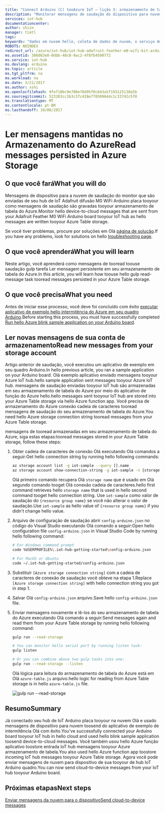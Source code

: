 ```yaml
---
title: "Connect Arduino (C) tooAzure IoT – lição 3: armazenamento de tabela | Microsoft Docs"
description: "Monitorar mensagens de saudação do dispositivo para nuvem, como eles são gravados tooyour armazenamento de tabela do Azure."
services: iot-hub
documentationcenter: 
author: shizn
manager: timtl
tags: 
keywords: "dados em nuvem hello, coleta de dados de nuvem, o serviço de nuvem iot, iot dados"
ROBOTS: NOINDEX
redirect_url: /azure/iot-hub/iot-hub-adafruit-feather-m0-wifi-kit-arduino-get-started
ms.assetid: 386083e0-0dbb-48c0-9ac2-4f8fb4590772
ms.service: iot-hub
ms.devlang: arduino
ms.topic: article
ms.tgt_pltfrm: na
ms.workload: na
ms.date: 3/21/2017
ms.author: xshi
ms.openlocfilehash: 9fef18bc9e780e78d95f0c643a5f193125130a5b
ms.sourcegitcommit: 523283cc1b3c37c428e77850964dc1c33742c5f0
ms.translationtype: MT
ms.contentlocale: pt-BR
ms.lasthandoff: 10/06/2017
---
```

# <a name="read-messages-persisted-in-azure-storage"></a><span data-ttu-id="59491-104">Ler mensagens mantidas no Armazenamento do Azure</span><span class="sxs-lookup"><span data-stu-id="59491-104">Read messages persisted in Azure Storage</span></span>
## <a name="what-you-will-do"></a><span data-ttu-id="59491-105">O que você fará</span><span class="sxs-lookup"><span data-stu-id="59491-105">What you will do</span></span>
<span data-ttu-id="59491-106">Mensagens de dispositivo para a nuvem de saudação do monitor que são enviadas de seu hub de IoT Adafruit difusão M0 WiFi Arduino placa tooyour como mensagens de saudação são gravadas tooyour armazenamento de tabela do Azure.</span><span class="sxs-lookup"><span data-stu-id="59491-106">Monitor hello device-to-cloud messages that are sent from your Adafruit Feather M0 WiFi Arduino board tooyour IoT hub as hello messages are written tooyour Azure Table storage.</span></span>

<span data-ttu-id="59491-107">Se você tiver problemas, procure por soluções em Olá [página de solução][troubleshooting].</span><span class="sxs-lookup"><span data-stu-id="59491-107">If you have any problems, look for solutions on hello [troubleshooting page][troubleshooting].</span></span>

## <a name="what-you-will-learn"></a><span data-ttu-id="59491-108">O que você aprenderá</span><span class="sxs-lookup"><span data-stu-id="59491-108">What you will learn</span></span>
<span data-ttu-id="59491-109">Neste artigo, você aprenderá como mensagens de tooread toouse saudação gulp tarefa Ler mensagem persistente em seu armazenamento de tabela do Azure.</span><span class="sxs-lookup"><span data-stu-id="59491-109">In this article, you will learn how toouse hello gulp read-message task tooread messages persisted in your Azure Table storage.</span></span>

## <a name="what-you-need"></a><span data-ttu-id="59491-110">O que você precisa</span><span class="sxs-lookup"><span data-stu-id="59491-110">What you need</span></span>
<span data-ttu-id="59491-111">Antes de iniciar esse processo, você deve foi concluído com êxito [executar aplicativo de exemplo hello intermitência do Azure em seu quadro Arduino][run-blink-application].</span><span class="sxs-lookup"><span data-stu-id="59491-111">Before starting this process, you must have successfully completed [Run hello Azure blink sample application on your Arduino board][run-blink-application].</span></span>

## <a name="read-new-messages-from-your-storage-account"></a><span data-ttu-id="59491-112">Ler novas mensagens de sua conta de armazenamento</span><span class="sxs-lookup"><span data-stu-id="59491-112">Read new messages from your storage account</span></span>
<span data-ttu-id="59491-113">Artigo anterior de saudação, você executou um aplicativo de exemplo em seu quadro Arduino.</span><span class="sxs-lookup"><span data-stu-id="59491-113">In hello previous article, you ran a sample application on your Arduino board.</span></span> <span data-ttu-id="59491-114">Olá exemplo aplicativo enviado mensagens tooyour Azure IoT hub.</span><span class="sxs-lookup"><span data-stu-id="59491-114">hello sample application sent messages tooyour Azure IoT hub.</span></span> <span data-ttu-id="59491-115">mensagens de saudação enviadas tooyour IoT hub são armazenadas em seu armazenamento de tabela do Azure por meio do aplicativo de função do Azure hello.</span><span class="sxs-lookup"><span data-stu-id="59491-115">hello messages sent tooyour IoT hub are stored into your Azure Table storage via hello Azure function app.</span></span> <span data-ttu-id="59491-116">Você precisa de armazenamento do Azure conexão cadeia de caracteres tooread mensagens de saudação do seu armazenamento de tabela do Azure.</span><span class="sxs-lookup"><span data-stu-id="59491-116">You need hello Azure storage connection string tooread messages from your Azure Table storage.</span></span>

<span data-ttu-id="59491-117">mensagens de tooread armazenadas em seu armazenamento de tabela do Azure, siga estas etapas:</span><span class="sxs-lookup"><span data-stu-id="59491-117">tooread messages stored in your Azure Table storage, follow these steps:</span></span>

1. <span data-ttu-id="59491-118">Obter cadeia de caracteres de conexão Olá executando Olá comandos a seguir:</span><span class="sxs-lookup"><span data-stu-id="59491-118">Get hello connection string by running hello following commands:</span></span>

   ```bash
   az storage account list -g iot-sample --query [].name
   az storage account show-connection-string -g iot-sample -n {storage name}
   ```

   <span data-ttu-id="59491-119">Olá primeiro comando recupera Olá `storage name` que é usado em Olá segundo comando tooget Olá conexão cadeia de caracteres.</span><span class="sxs-lookup"><span data-stu-id="59491-119">hello first command retrieves hello `storage name` that is used in hello second command tooget hello connection string.</span></span> <span data-ttu-id="59491-120">Use `iot-sample` como valor de saudação do `{resource group name}` se você não alterar o valor de saudação.</span><span class="sxs-lookup"><span data-stu-id="59491-120">Use `iot-sample` as hello value of `{resource group name}` if you didn't change hello value.</span></span>
2. <span data-ttu-id="59491-121">Arquivo de configuração de saudação abrir `config-arduino.json` no código do Visual Studio executando Olá comando a seguir:</span><span class="sxs-lookup"><span data-stu-id="59491-121">Open hello configuration file `config-arduino.json` in Visual Studio Code by running hello following command:</span></span>

   ```bash
   # For Windows command prompt
   code %USERPROFILE%\.iot-hub-getting-started\config-arduino.json

   # For MacOS or Ubuntu
   code ~/.iot-hub-getting-started/config-arduino.json
   ```
3. <span data-ttu-id="59491-122">Substituir `[Azure storage connection string]` com a cadeia de caracteres de conexão de saudação você obteve na etapa 1.</span><span class="sxs-lookup"><span data-stu-id="59491-122">Replace `[Azure storage connection string]` with hello connection string you got in step 1.</span></span>
4. <span data-ttu-id="59491-123">Salvar Olá `config-arduino.json` arquivo.</span><span class="sxs-lookup"><span data-stu-id="59491-123">Save hello `config-arduino.json` file.</span></span>
5. <span data-ttu-id="59491-124">Enviar mensagens novamente e lê-los do seu armazenamento de tabela do Azure executando Olá comando a seguir:</span><span class="sxs-lookup"><span data-stu-id="59491-124">Send messages again and read them from your Azure Table storage by running hello following command:</span></span>

   ```bash
   gulp run --read-storage

   # You can monitor hello serial port by running listen task:
   gulp listen

   # Or you can combine above two gulp tasks into one:
   gulp run --read-storage --listen
   ```

   <span data-ttu-id="59491-125">Olá lógica para leitura do armazenamento de tabela do Azure está em Olá `azure-table.js` arquivo.</span><span class="sxs-lookup"><span data-stu-id="59491-125">hello logic for reading from Azure Table storage is in hello `azure-table.js` file.</span></span>

   ![gulp run --read-storage][gulp-run]

## <a name="summary"></a><span data-ttu-id="59491-127">Resumo</span><span class="sxs-lookup"><span data-stu-id="59491-127">Summary</span></span>
<span data-ttu-id="59491-128">Já conectado seu hub de IoT Arduino placa tooyour na nuvem Olá e usado mensagens de dispositivo para nuvem toosend do aplicativo de exemplo de intermitência Olá com êxito.</span><span class="sxs-lookup"><span data-stu-id="59491-128">You've successfully connected your Arduino board tooyour IoT hub in hello cloud and used hello blink sample application toosend device-to-cloud messages.</span></span> <span data-ttu-id="59491-129">Você também usou hello Azure função aplicativo toostore entrada IoT hub mensagens tooyour Azure armazenamento de tabela.</span><span class="sxs-lookup"><span data-stu-id="59491-129">You also used hello Azure function app toostore incoming IoT hub messages tooyour Azure Table storage.</span></span> <span data-ttu-id="59491-130">Agora você pode enviar mensagens de nuvem para dispositivo de sua tooyour de hub IoT Arduino quadro.</span><span class="sxs-lookup"><span data-stu-id="59491-130">You can now send cloud-to-device messages from your IoT hub tooyour Arduino board.</span></span>

## <a name="next-steps"></a><span data-ttu-id="59491-131">Próximas etapas</span><span class="sxs-lookup"><span data-stu-id="59491-131">Next steps</span></span>
<span data-ttu-id="59491-132">[Enviar mensagens da nuvem para o dispositivo][send-cloud-to-device-messages]</span><span class="sxs-lookup"><span data-stu-id="59491-132">[Send cloud-to-device messages][send-cloud-to-device-messages]</span></span>
<!-- Images and links -->

[troubleshooting]: iot-hub-adafruit-feather-m0-wifi-kit-arduino-troubleshooting.md
[run-blink-application]: iot-hub-adafruit-feather-m0-wifi-kit-arduino-lesson3-run-azure-blink.md
[gulp-run]: media/iot-hub-adafruit-feather-m0-wifi-lessons/lesson3/gulp_read_message_arduino.png
[send-cloud-to-device-messages]: iot-hub-adafruit-feather-m0-wifi-kit-arduino-lesson4-send-cloud-to-device-messages.md
